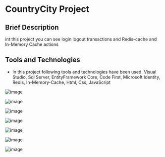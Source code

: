 # CountryCity Project

## Brief Description
int this project you can see login logout transactions and Redis-cache and In-Memory Cache actions 

## Tools and Technologies
- In this project following tools and technologies have been used.
  Visual Studio, Sql Server, EntityFramework Core, Code First, Microsoft Identity, Redis, In-Memory-Cache, Html, Css, JavaScript



![image](https://github.com/tugrulaydos/CountryCity/assets/62428662/a1a77734-56ea-49a6-8f15-16013872886e)

![image](https://github.com/tugrulaydos/CountryCity/assets/62428662/cb6190eb-06ce-49eb-a46f-2abcd5e39eb5)

![image](https://github.com/tugrulaydos/CountryCity/assets/62428662/5a6875b8-1f70-432f-b344-a1dcec9152cd)

![image](https://github.com/tugrulaydos/CountryCity/assets/62428662/4bfee2dc-c0e6-4fda-b6f2-4de2d1f81fc7)

![image](https://github.com/tugrulaydos/CountryCity/assets/62428662/200a7b6a-1101-4e6e-bf63-f672d492869d)

![image](https://github.com/tugrulaydos/CountryCity/assets/62428662/96ccb729-da35-45c0-b478-b2034a4f7318)

![image](https://github.com/tugrulaydos/CountryCity/assets/62428662/a54876e7-b40e-4de6-8527-453bfb919664)

